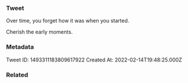 ### Tweet
Over time, you forget how it was when you started.

Cherish the early moments.

### Metadata
Tweet ID: 1493311183809617922
Created At: 2022-02-14T19:48:25.000Z

### Related

